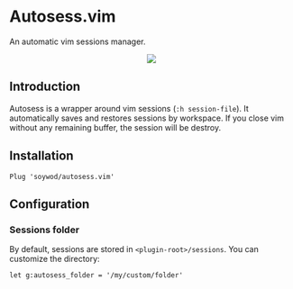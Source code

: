 # Autosess.vim
An automatic vim sessions manager.

<p align="center">
  <img src="https://user-images.githubusercontent.com/10437171/57759027-4e0e3900-76f9-11e9-8c55-8b68d72c913b.gif"></img>
</p>

## Introduction

Autosess is a wrapper around vim sessions (`:h session-file`). It automatically
saves and restores sessions by workspace. If you close vim without any remaining
buffer, the session will be destroy.

## Installation

```vim
Plug 'soywod/autosess.vim'
```

## Configuration

### Sessions folder

By default, sessions are stored in `<plugin-root>/sessions`. You can customize
the directory:

```vim
let g:autosess_folder = '/my/custom/folder'
```
